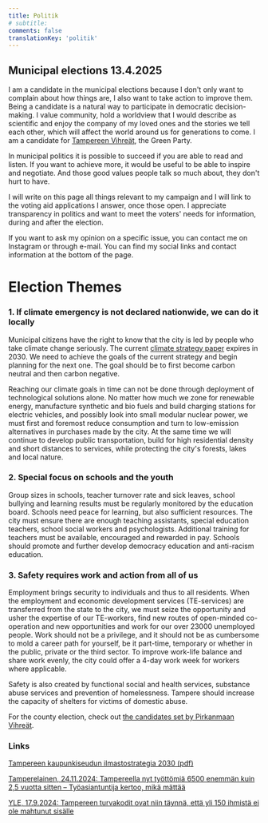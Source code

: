 ```yaml
---
title: Politik
# subtitle:
comments: false
translationKey: 'politik'
---
```


## Municipal elections 13.4.2025

I am a candidate in the municipal elections because I don't only want to complain about how things are, I also want to take action to improve them. Being a candidate is a natural way to participate in democratic decision-making. I value community, hold a worldview that I would describe as scientific and enjoy the company of my loved ones and the stories we tell each other, which will affect the world around us for generations to come. I am a candidate for [Tampereen Vihreät](https://www.tampereenvihreat.fi/embed/kuntavaalit24/?kieli=fi&vaali=kuntavaalit-2025), the Green Party.

In municipal politics it is possible to succeed if you are able to read and listen. If you want to achieve more, it would be useful to be able to inspire and negotiate. And those good values people talk so much about, they don't hurt to have.

I will write on this page all things relevant to my campaign and I will link to the voting aid applications I answer, once those open. I appreciate transparency in politics and want to meet the voters' needs for information, during and after the election.

If you want to ask my opinion on a specific issue, you can contact me on Instagram or through e-mail. You can find my social links and contact information at the bottom of the page.





# Election Themes

### 1. If climate emergency is not declared nationwide, we can do it locally

Municipal citizens have the right to know that the city is led by people who take climate change seriously. The current [climate strategy paper](https://www.tampere.fi/en/nature-and-environment/climate-action-tampere/climate-neutral-tampere-2030) expires in 2030. We need to achieve the goals of the current strategy and begin planning for the next one. The goal should be to first become carbon neutral and then carbon negative.

Reaching our climate goals in time can not be done through deployment of technological solutions alone. No matter how much we zone for renewable energy, manufacture synthetic and bio fuels and build charging stations for electric vehicles, and possibly look into small modular nuclear power, we must first and foremost reduce consumption and turn to low-emission alternatives in purchases made by the city. At the same time we will continue to develop public transportation, build for high residential density and short distances to services, while protecting the city's forests, lakes and local nature.

### 2. Special focus on schools and the youth

Group sizes in schools, teacher turnover rate and sick leaves, school bullying and learning results must be regularly monitored by the education board. Schools need peace for learning, but also sufficient resources. The city must ensure there are enough teaching assistants, special education teachers, school social workers and psychologists. Additional training for teachers must be available, encouraged and rewarded in pay. Schools should promote and further develop democracy education and anti-racism education.

### 3. Safety requires work and action from all of us

Employment brings security to individuals and thus to all residents. When the employment and economic development services (TE-services) are transferred from the state to the city, we must seize the opportunity and usher the expertise of our TE-workers, find new routes of open-minded co-operation and new opportunities and work for our over 23000 unemployed people. Work should not be a privilege, and it should not be as cumbersome to mold a career path for yourself, be it part-time, temporary or whether in the public, private or the third sector. To improve work-life balance and share work evenly, the city could offer a 4-day work week for workers where applicable.

Safety is also created by functional social and health services, substance abuse services and prevention of homelessness. Tampere should increase the capacity of shelters for victims of domestic abuse.

For the county election, check out [the candidates set by Pirkanmaan Vihreät](https://www.pirkanmaanvihreat.fi/embed/aluevaalit-ehdokkaat/?kieli=fi&vaali=aluevaalit-2025&alue=pirkanmaa).




### Links


[Tampereen kaupunkiseudun ilmastostrategia 2030 (pdf)](https://tampereenseutu.fi/wp-content/uploads/2020/12/Kaupunkiseudun-ilmastostrategia.pdf)

[Tamperelainen, 24.11.2024: Tampereella nyt työttömiä 6500 enemmän kuin 2,5 vuotta sitten – Työasiantuntija kertoo, mikä mättää](https://www.tamperelainen.fi/paikalliset/8088357)

[YLE, 17.9.2024: Tampereen turvakodit ovat niin täynnä, että yli 150 ihmistä ei ole mahtunut sisälle](https://yle.fi/a/74-20112039)